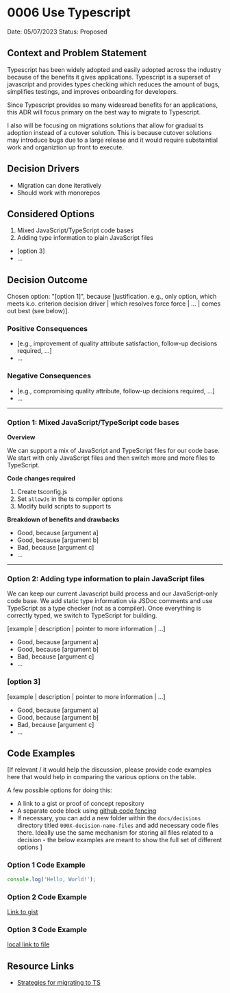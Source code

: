 # 0006 Use Typescript

Date: 05/07/2023
Status: Proposed  <!-- Proposed | Accepted | Rejected | Superceded -->

## Context and Problem Statement

Typescript has been widely adopted and easily adopted across the industry because of the benefits it gives applications. Typescript is a superset of javascript and provides types checking which reduces the amount of bugs, simplifies testings, and improves onboarding for developers. 

Since Typescript provides so many widesread benefits for an applications, this ADR will focus primary on the best way to migrate to Typescript.

 I also will be focusing on migrations solutions that allow for gradual ts adoption instead of a cutover solution. This is because cutover solutions may introduce bugs due to a large release and it would require substaintial work and organiztion up front to execute.  

## Decision Drivers <!-- optional -->

- Migration can done iteratively 
- Should work with monorepos 

## Considered Options

1. Mixed JavaScript/TypeScript code bases
2. Adding type information to plain JavaScript files
- [option 3]
- … <!-- numbers of options can vary -->

## Decision Outcome

Chosen option: "[option 1]", because [justification. e.g., only option, which meets k.o. criterion decision driver | which resolves force force | … | comes out best (see below)].

### Positive Consequences <!-- optional -->

- [e.g., improvement of quality attribute satisfaction, follow-up decisions required, …]
- …

### Negative Consequences <!-- optional -->

- [e.g., compromising quality attribute, follow-up decisions required, …]
- …

---
### Option 1: Mixed JavaScript/TypeScript code bases

**Overview**

We can support a mix of JavaScript and TypeScript files for our code base. We start with only JavaScript files and then switch more and more files to TypeScript.

**Code changes required**

1. Create tsconfig.js 
2. Set `allowJs` in the ts compiler options
3. Modify build scripts to support ts  

**Breakdown of benefits and drawbacks**
- Good, because [argument a]
- Good, because [argument b]
- Bad, because [argument c]
- … <!-- numbers of pros and cons can vary -->

---
### Option 2: Adding type information to plain JavaScript files

We can keep our current Javascript build process and our JavaScript-only code base. We add static type information via JSDoc comments and use TypeScript as a type checker (not as a compiler). Once everything is correctly typed, we switch to TypeScript for building.

[example | description | pointer to more information | …] <!-- optional -->

- Good, because [argument a]
- Good, because [argument b]
- Bad, because [argument c]
- … <!-- numbers of pros and cons can vary -->

### [option 3]

[example | description | pointer to more information | …] <!-- optional -->

- Good, because [argument a]
- Good, because [argument b]
- Bad, because [argument c]
- … <!-- numbers of pros and cons can vary -->

## Code Examples

[If relevant / it would help the discussion, please provide code examples here that would help in comparing the various options on the table.

A few possible options for doing this:

- A link to a gist or proof of concept repository
- A separate code block using [github code fencing](https://help.github.com/articles/creating-and-highlighting-code-blocks/)
- If necessary, you can add a new folder within the `docs/decisions` directory titled `000X-decision-name-files` and add necessary code files there.
Ideally use the same mechanism for storing all files related to a decision - the below examples are meant to show the full set of different options
]

### Option 1 Code Example <!-- optional -->

```javascript
console.log('Hello, World!');
```

### Option 2 Code Example <!-- optional -->

[Link to gist](www.example.com)

### Option 3 Code Example <!-- optional -->

[local link to file](000X-decision-name-files/example.js)

## Resource Links <!-- optional -->

- [Strategies for migrating to TS](https://exploringjs.com/tackling-ts/ch_migrating-to-typescript.html) 